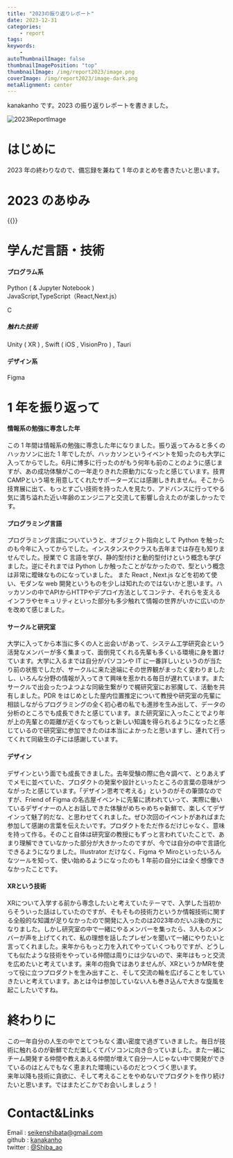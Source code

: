 ```yaml
---
title: "2023の振り返りレポート"
date: 2023-12-31
categories:
    - report
tags:
keywords:
    -
autoThumbnailImage: false
thumbnailImagePosition: "top"
thumbnailImage: /img/report2023/image.png
coverImage: /img/report2023/image-dark.png
metaAlignment: center
---
```


kanakanho です。2023 の振り返りレポートを書きました。

<!--more-->

![2023ReportImage](/img/report2023/image.png)

# はじめに

2023 年の終わりなので、備忘録を兼ねて 1 年のまとめを書きたいと思います。

# 2023 のあゆみ

<!-- | month | description |
| - | - |
| 4月 | 大学入学 |
| | [システム工学研究会（以降シス研）参加](https://www.sysken.net/) |
| 5月 | シス研 1年生 webハッカソン |
| 6月 | [技育CAMPキャラバン福岡 最優秀賞](/posts/geekcamp-0617) |
| | [（チーム「完全に理解した」：プロダクト「かみあぷり」）](/posts/geekcamp-0617) |
| 7月 | [オープンキャンパス](/posts/tgs-oc) |
| | [シス研 バーベキュー](https://www.sysken.net/post/426) |
| 8月 | [技育CAMP vol.7 （チーム「${TEAM_NAME}」：プロダクト「wisdom Tree」）](/posts/geekcamp-0806) |
| | [シス研 OB・OG会](https://www.sysken.net/post/624) |
| 9月 | [技育CAMPアドバンス 企業賞受賞](/posts/geekcamp-advance-0902) |
| | [（チーム「完全に理解した」：プロダクト「かみあぷり」）](/posts/geekcamp-advance-0902) |
| | [（チーム「${TEAM_NAME}」：プロダクト「wisdom Tree」）](/posts/geekcamp-advance-0902) |
| | [技育展 本戦出場  (プロダクト「wisdom Tree」 )](/posts/geekten2023-final) |
| | [シス研 サークル内ハッカソン （プロダクト「Share Link」）](https://github.com/kanakanho/links) |
| | [ポートフォリオサイト作成](/posts/portfolio-2023) |
| | [Tokyo Game Show 「中華の達人」](/posts/tgs-2023) |
| | [Matsuriba vol.1](https://matsuriba-tech.connpass.com/event/295171/) |
| 10月 | [翻訳アプリリリース](/posts/transrate-app-1002) |
| | [シス研 学祭（工科展） ポスター : 1チーム,デモ動画 : 2チーム作成](https://www.sysken.net/post/631) |
| | [シス研 学祭（模擬店） ポスター作成](https://sysken.net/post/623) |
| | [Friend of Figma Nagoya（FoF Nagoya） 第2回イベント](https://friends.figma.com/events/details/figma-nagoya-presents-minnadewaiwaidezainayadezainnixing-wei-noarufang-noken-qin-hui-ming-gu-wu/) |
| 11月 | [技育CAMPキャラバン名古屋 最優秀賞](/posts/geekcamp-1118) |
| | [（チーム「寝坊マスターズ」：プロダクト「簡単行列整理くん」）](/posts/geekcamp-1118) |
| | [Matsuriba vol.2](https://matsuriba-tech.connpass.com/event/300429/) |
| | [第九回技術書同人誌博覧会 「XRってなんだ？」発行](https://www.sysken.net/post/1077) |
| 12月 | [ハッカソン・おかわりLT会!! 「デザイン思考のプロダクト提案」](https://connpass.com/event/303392/) |
| | [技育CAMPアドバンス](/posts/geekcamp-advance-1216) |
| | [（チーム「寝坊マスターズ」：プロダクト「簡単行列整理くん」）](/posts/geekcamp-advance-1216) |
| | [高大連携LT会 登壇「XRってなんだろう」](/posts/meiden-lt) | -->

{{<report2023>}}

# 学んだ言語・技術

#### プログラム系

Python ( & Jupyter Notebook )  
JavaScript,TypeScript（React,Next.js）

C

##### 触れた技術

Unity ( XR ) , Swift ( iOS , VisionPro ) , Tauri

#### デザイン系

Figma

# 1 年を振り返って

#### 情報系の勉強に専念した年
この 1 年間は情報系の勉強に専念した年になりました。振り返ってみると多くのハッカソンに出た 1 年でしたが、ハッカソンというイベントを知ったのも大学に入ってからでした。6月に博多に行ったのがもう何年も前のことのように感じますが、あの成功体験がこの一年走りきれた原動力になったと感じています。技育CAMPという場を用意してくれたサポーターズには感謝しきれません。そこから技育展に出て、もっとすごい技術を持った人を見たり、アドバンスに行ってやる気に満ち溢れた近い年齢のエンジニアと交流して影響し合えたのが楽しかったです。  

#### プログラミング言語
プログラミング言語についていうと、オブジェクト指向として Python を触ったのも今年に入ってからでした。インスタンスやクラスも去年までは存在も知りませんでした。授業で C 言語を学び、静的型付けと動的型付けという概念も学びました。逆にそれまでは Python しか触ったことがなかったので、型という概念は非常に曖昧なものになっていました。 また React , Next.js などを初めて使い、モダンな web 開発というものを少しは知れたのではないかと思います。ハッカソンの中でAPIからHTTPやデプロイ方法としてコンテナ、それらを支えるインフラやセキュリティといった部分も多少触れて情報の世界がいかに広いのかを改めて感じました。  

#### サークルと研究室
大学に入ってから本当に多くの人と出会いがあって、システム工学研究会という活発なメンバーが多く集まって、面倒見てくれる先輩も多くいる環境に身を置けています。大学に入るまでは自分がパソコンや IT に一番詳しいというのが当たり前の状態でしたが、サークルに来た途端にその世界観がまったく変わりましたし、いろんな分野の情報が入ってきて興味を惹かれる毎日が遅れています。またサークルで出会ったつよつよな同級生繋がりで梶研究室にお邪魔して、活動を共有しました。PDR をはじめとした屋内位置推定について教授や研究室の先輩に相談しながらプログラミングの全く初心者の私でも進捗を生み出して、データの分析のところでも成長できたと感じています。また研究室に入ったことでより年が上の先輩との距離が近くなってもっと新しい知識を得られるようになったと感じているので研究室に参加できたのは本当によかったと思いますし、連れて行ってくれて同級生の子には感謝しています。

#### デザイン
デザインという面でも成長できました。去年受験の際に色々調べて、とりあえずでメモに並べていた、プロダクトの発案や設計といったところの言葉の意味がつながったと感じています。「デザイン思考で考える」というのがその筆頭なのですが、Friend of Figma の名古屋イベントに先輩に誘われていって、実際に働いているデザイナーの人とお話しできた体験がめちゃめちゃ新鮮で、楽しくてデザインって魅了的だな、と思わせてくれました。ぜひ次回のイベントがあればまた参加して感謝の言葉を伝えたいです。プロダクトをただ作るだけじゃなく、意味を持って作る。そのこと自体は研究室の教授にもずっと言われていたことで、あまり理解できていなかった部分が大きかったのですが、今では自分の中で言語化できるようになりました。Illustrator だけなく、Figma や Miroといったいろんなツールを知って、使い始めるようになったのも 1 年前の自分には全く想像できなかったことです。  

#### XRという技術
XRについて入学する前から専念したいと考えていたテーマで、入学した当初からそういった話はしていたのですが、そもそもの技術力というか情報技術に関する全般的な知識が足りなかったので開発に入ったのは2023年のだいぶ後の方になりました。しかし研究室の中で一緒にやるメンバーを集ったら、3人ものメンバーが声を上げてくれて、私の理想を話したプレゼンを聞いて一緒にやりたいと言ってくれました。来年からもっと力を入れてやっていくつもりですが、どうしても似たような技術をやっている仲間は周りには少ないので、来年はもっと交流を広めたいと考えています。来年の抱負ではありませんが、XRというかMRを使って役に立つプロダクトを生み出すこと、そして交流の輪を広げることをしていきたいと考えています。あとは今は参加していない人も巻き込んで大きな旋風を起こしたいですね。

# 終わりに

この一年自分の人生の中でとてつもなく濃い密度で過ぎていきました。毎日が技術に触れるのが新鮮でただ楽しくてパソコンに向き合っていました。また一緒にチーム開発する仲間や教えあえる仲間が増えて自分一人じゃない中で開発ができているのはとんでもなく恵まれた環境にいるのだとつくづく思います。  
来年以降も技術に貪欲に、そして考えることをやめないでプロダクトを作り続けたいと思います。ではまたどこかでお会いしましょう！

# Contact&Links

Email : [seikenshibata@gmail.com](seikenshibata@gmail.com)  
github : [kanakanho](https://github.com/kanakanho)  
twitter : [@Shiba_ao](https://twitter.com/Shiba_ao_)

